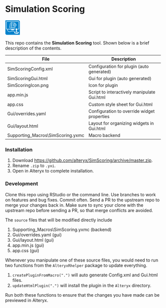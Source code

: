 # Simulation Scoring

<img src="SimScoringIcon.png" width=48 height=48></img> 

This repo contains the **Simulation Scoring** tool. Shown below is a brief description of the contents. 

| File                              | Description                                       |
|-----------------------------------|---------------------------------------------------| 
| SimScoringConfig.xml              | Configuration for plugin (auto generated)         |
| SimScoringGui.html                | Gui for plugin (auto generated)                   |
| SimScoringIcon.png                | Icon for plugin                                   |
| app.min.js                        | Script to interactively manipulate Gui.html       |
| app.css                           | Custom style sheet for Gui.html                   |
| Gui/overrides.yaml                | Configuration to override widget properties       |
| Gui/layout.html                   | Layout for organizing widgets in Gui.html         |
| Supporting_Macros\\SimScoring.yxmc | Macro backend                                     |

### Installation

1. Download https://github.com/alteryx/SimScoring/archive/master.zip.
2. Rename `.zip` to `.yxi`.
3. Open in Alteryx to complete installation.

### Development

Clone this repo using RStudio or the command line. Use branches to work on features and bug fixes. Commit often. Send a PR to the upstream repo to merge your changes back in. Make sure to sync your clone with the upstream repo before sending a PR, so that merge conflicts are avoided.

The `source` files that will be modified directly include

1. Supporting_Macros\SimScoring.yxmc (backend)
2. Gui/overrides.yaml                (gui)
3. Gui/layout.html                   (gui)
4. app.min.js                        (gui)
5. app.css                           (gui)

Whenever you manipulate one of these source files, you would need to run two functions from the `AlteryxRhelper` package to update everything.

1. `createPluginFromMacro(".")` will auto generate Config.xml and Gui.html files.
2. `updateHtmlPlugin(".")` will install the plugin in the `Alteryx` directory.

Run both these functions to ensure that the changes you have made can be previewed in Alteryx.


